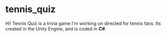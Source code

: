 # tennis_quiz

Hi! Tennis Quiz is a trivia game I'm working on directed for tennis fans.
Its created in the Unity Engine, and is coded in **C#**.
